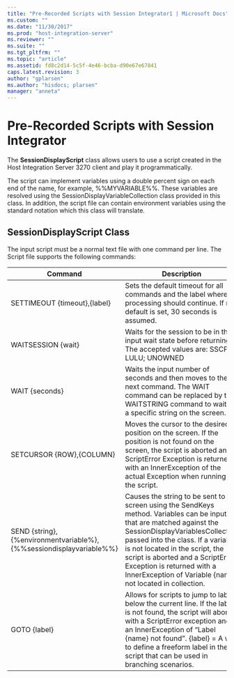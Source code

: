 ```yaml
---
title: "Pre-Recorded Scripts with Session Integrator1 | Microsoft Docs"
ms.custom: ""
ms.date: "11/30/2017"
ms.prod: "host-integration-server"
ms.reviewer: ""
ms.suite: ""
ms.tgt_pltfrm: ""
ms.topic: "article"
ms.assetid: fd8c2d14-5c5f-4e46-bcba-d90e67e67841
caps.latest.revision: 3
author: "gplarsen"
ms.author: "hisdocs; plarsen"
manager: "anneta"
---
```

# Pre-Recorded Scripts with Session Integrator
The **SessionDisplayScript** class allows users to use a script created in the Host Integration Server 3270 client and play it programmatically.  

 The script can implement variables using a double percent sign on each end of the name, for example, %%MYVARIABLE%%. These variables are resolved using the SessionDisplayVariableCollection class provided in this class. In addition, the script file can contain environment variables using the standard notation which this class will translate.  

## SessionDisplayScript Class  
 The input script must be a normal text file with one command per line. The Script file supports the following commands:  


|                               Command                                |                                                                                                                                                                           Description                                                                                                                                                                            |
|----------------------------------------------------------------------|------------------------------------------------------------------------------------------------------------------------------------------------------------------------------------------------------------------------------------------------------------------------------------------------------------------------------------------------------------------|
|                     SETTIMEOUT {timeout},{label}                     |                                                                                                              Sets the default timeout for all commands and the label where processing should continue. If no default is set, 30 seconds is assumed.                                                                                                              |
|                          WAITSESSION {wait}                          |                                                                                                                        Waits for the session to be in the input wait state before returning. The accepted values are: SSCP; LULU; UNOWNED                                                                                                                        |
|                            WAIT {seconds}                            |                                                                                          Waits the input number of seconds and then moves to the next command. The WAIT command can be replaced by the WAITSTRING command to wait for a specific string on the screen.                                                                                           |
|                       SETCURSOR {ROW},{COLUMN}                       |                                                            Moves the cursor to the desired position on the screen. If the position is not found on the screen, the script is aborted and a ScriptError Exception is returned with an InnerException of the actual Exception when running the script.                                                             |
| SEND {string}, {%environmentvariable%}, {%%sessiondisplayvariable%%} | Causes the string to be sent to the screen using the SendKeys method. Variables can be input that are matched against the SessionDisplayVariablesCollection passed into the class. If a variable is not located in the script, the script is aborted and a ScriptError Exception is returned with a InnerException of Variable {name} not located in collection. |
|                             GOTO {label}                             |                                 Allows for scripts to jump to labels below the current line. If the label is not found, the script will abort with a ScriptError exception and an InnerException of “Label {name} not found”. {label} = A way to define a freeform label in the script that can be used in branching scenarios.                                  |

